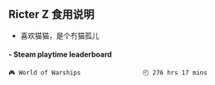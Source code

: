 ## Ricter Z 食用说明
- 喜欢猫猫，是个冇猫孤儿

<!-- steam-box start -->
#### - Steam playtime leaderboard
```text
🎮 World of Warships                 🕘 276 hrs 17 mins
```
<!-- Powered by https://github.com/YouEclipse/steam-box . -->
<!-- steam-box end -->
